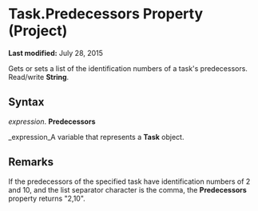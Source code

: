 
# Task.Predecessors Property (Project)

 **Last modified:** July 28, 2015

Gets or sets a list of the identification numbers of a task's predecessors. Read/write  **String**.

## Syntax

 _expression_. **Predecessors**

 _expression_A variable that represents a  **Task** object.


## Remarks

If the predecessors of the specified task have identification numbers of 2 and 10, and the list separator character is the comma, the  **Predecessors** property returns "2,10".


